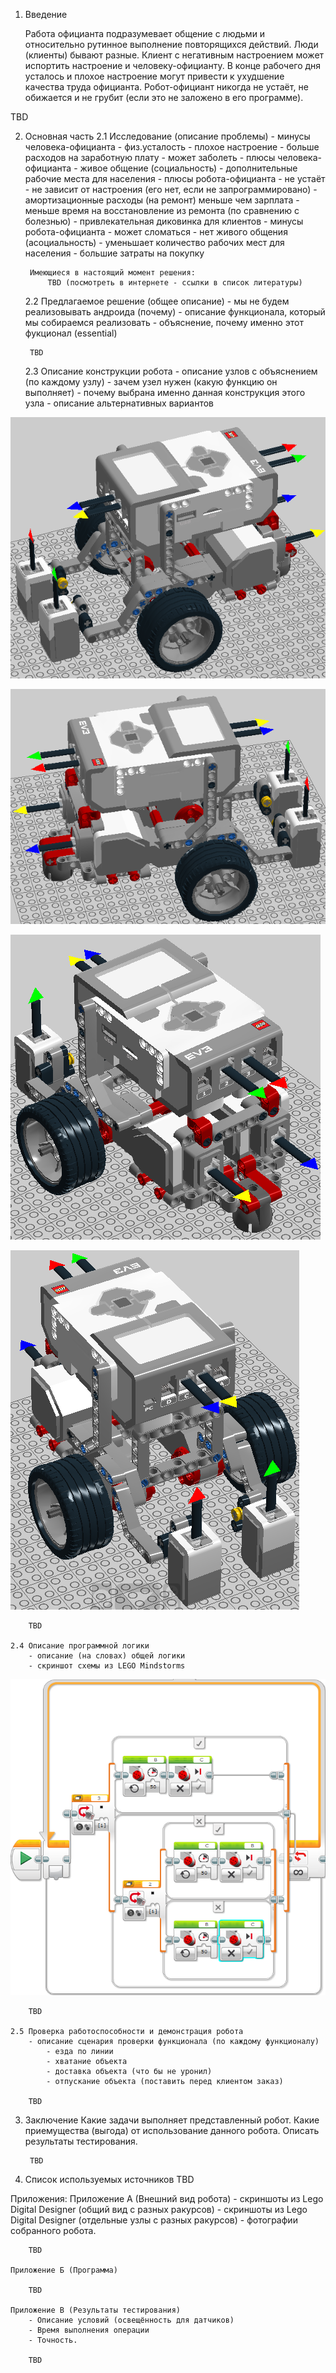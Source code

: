 1. Введение

    Работа официанта подразумевает общение с людьми и относительно рутинное
выполнение повторящихся действий. Люди (клиенты) бывают разные.
Клиент с негативным настроением может испортить настроение и
человеку-официанту. В конце рабочего дня усталось и плохое настроение могут
привести к ухудшение качества труда официанта. Робот-официант
никогда не устаёт, не обижается и не грубит (если это не заложено в его программе).

TBD

2. Основная часть
    2.1 Исследование (описание проблемы)
        - минусы человека-официанта
            - физ.усталость
            - плохое настроение
            - больше расходов на заработную плату
            - может заболеть
        - плюсы человека-официанта
            - живое общение (социальность)
            - дополнительные рабочие места для населения
        - плюсы робота-официанта
            - не устаёт
            - не зависит от настроения (его нет, если не запрограммировано)
            - амортизационные расходы (на ремонт) меньше чем зарплата
            - меньше время на восстановление из ремонта (по сравнению с болезнью)
            - привлекательная диковинка для клиентов
        - минусы робота-официанта
            - может сломаться
            - нет живого общения (асоциальность)
            - уменьшает количество рабочих мест для населения
            - большие затраты на покупку
           
        Имеющиеся в настоящий момент решения:
            TBD (посмотреть в интернете - ссылки в список литературы)
           
    2.2 Предлагаемое решение (общее описание)
            - мы не будем реализовывать андроида (почему)
            - описание функционала, который мы собираемся реализовать
            - объяснение, почему именно этот фукционал (essential)
           
        TBD
       
    2.3 Описание конструкции робота
            - описание узлов с объяснением (по каждому узлу)
                - зачем узел нужен (какую функцию он выполняет)
                - почему выбрана именно данная конструкция этого узла
                    - описание альтернативных вариантов
                    
![track1](screenshots/track1.png?raw=true "Track 1")
        
![track2](screenshots/track2.png?raw=true "Track 2")
        
![track3](screenshots/track3.png?raw=true "Track 3")
        
![track4](screenshots/track4.png?raw=true "Track 4")
        
        TBD
       
    2.4 Описание программной логики
        - описание (на словах) общей логики
        - скриншот схемы из LEGO Mindstorms
           
![logic](screenshots/logic.png?raw=true "Logic")

        TBD
       
    2.5 Проверка работоспособности и демонстрация робота
        - описание сценария проверки функционала (по каждому функционалу)
            - езда по линии
            - хватание объекта
            - доставка объекта (что бы не уронил)
            - отпускание объекта (поставить перед клиентом заказ)
       
        TBD
       
3. Заключение
        Какие задачи выполняет представленный робот.
        Какие приемущества (выгода) от использование данного робота.
        Описать результаты тестирования.

        TBD

4. Список используемых источников
        TBD
       
Приложения:
    Приложение А (Внешний вид робота)
        - скриншоты из Lego Digital Designer (общий вид с разных ракурсов)
        - скриншоты из Lego Digital Designer (отдельные узлы с разных ракурсов)
        - фотографии собранного робота.
       
        TBD
       
    Приложение Б (Программа)
   
        TBD
       
    Приложение В (Результаты тестирования)
        - Описание условий (освещённость для датчиков)
        - Время выполнения операции
        - Точность.
       
        TBD
